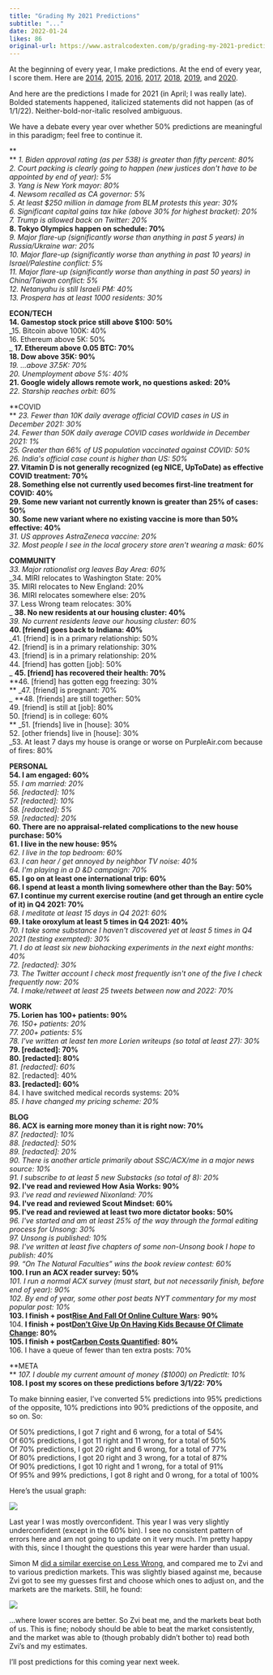 ```yaml
---
title: "Grading My 2021 Predictions"
subtitle: "..."
date: 2022-01-24
likes: 86
original-url: https://www.astralcodexten.com/p/grading-my-2021-predictions
---
```

At the beginning of every year, I make predictions. At the end of every year, I score them. Here are [2014](https://slatestarcodex.com/2015/01/01/2014-predictions-calibration-results/), [2015](https://slatestarcodex.com/2016/01/02/2015-predictions-calibration-results/), [2016](https://slatestarcodex.com/2016/12/31/2016-predictions-calibration-results/), [2017](https://slatestarcodex.com/2018/01/02/2017-predictions-calibration-results/), [2018](https://slatestarcodex.com/2019/01/22/2018-predictions-calibration-results/), [2019](https://slatestarcodex.com/2020/04/08/2019-predictions-calibration-results/), and [2020](https://astralcodexten.substack.com/p/2020-predictions-calibration-results).

And here are the predictions I made for 2021 (in April; I was really late). Bolded statements happened, italicized statements did not happen (as of 1/1/22). Neither-bold-nor-italic resolved ambiguous.

We have a debate every year over whether 50% predictions are meaningful in this paradigm; feel free to continue it.

 **  
** _1\. Biden approval rating (as per 538) is greater than fifty percent: 80%_  
 _2\. Court packing is clearly going to happen (new justices don't have to be appointed by end of year): 5%_  
 _3\. Yang is New York mayor: 80%_  
 _4\. Newsom recalled as CA governor: 5%_  
 _5\. At least $250 million in damage from BLM protests this year: 30%_  
 _6\. Significant capital gains tax hike (above 30% for highest bracket): 20%_  
 _7\. Trump is allowed back on Twitter: 20%_  
 **8\. Tokyo Olympics happen on schedule: 70%**  
 _9\. Major flare-up (significantly worse than anything in past 5 years) in Russia/Ukraine war: 20%_  
 _10\. Major flare-up (significantly worse than anything in past 10 years) in Israel/Palestine conflict: 5%_  
 _11\. Major flare-up (significantly worse than anything in past 50 years) in China/Taiwan conflict: 5%  
12\. Netanyahu is still Israeli PM: 40%_  
 _13\. Prospera has at least 1000 residents: 30%_

 **ECON/TECH**  
 **14\. Gamestop stock price still above $100: 50%**  
 _15\. Bitcoin above 100K: 40%  
16\. Ethereum above 5K: 50%  
_ **17\. Ethereum above 0.05 BTC: 70%**   
**18\. Dow above 35K: 90%**  
 _19\. ...above 37.5K: 70%_  
 _20\. Unemployment above 5%: 40%_  
 **21\. Google widely allows remote work, no questions asked: 20%**  
 _22\. Starship reaches orbit: 60%_

 **COVID  
** _23\. Fewer than 10K daily average official COVID cases in US in December 2021: 30%_  
 _24\. Fewer than 50K daily average COVID cases worldwide in December 2021: 1%  
25\. Greater than 66% of US population vaccinated against COVID: 50%_  
 _26\. India's official case count is higher than US: 50%_  
 **27\. Vitamin D is not generally recognized (eg NICE, UpToDate) as effective COVID treatment: 70%**  
 **28\. Something else not currently used becomes first-line treatment for COVID: 40%**  
 **29\. Some new variant not currently known is greater than 25% of cases: 50%**  
 **30\. Some new variant where no existing vaccine is more than 50% effective: 40%**  
 _31\. US approves AstraZeneca vaccine: 20%_  
 _32\. Most people I see in the local grocery store aren't wearing a mask: 60%_

 **COMMUNITY**  
 _33\. Major rationalist org leaves Bay Area: 60%_  
 _34\. MIRI relocates to Washington State: 20%  
35\. MIRI relocates to New England: 20%  
36\. MIRI relocates somewhere else: 20%  
37\. Less Wrong team relocates: 30%  
_ **38\. No new residents at our housing cluster: 40%**  
 _39\. No current residents leave our housing cluster: 60%_  
 **40\. [friend] goes back to Indiana: 40%**  
 _41\. [friend] is in a primary relationship: 50%  
42\. [friend] is in a primary relationship: 30%  
43\. [friend] is in a primary relationship: 20%   
44\. [friend] has gotten [job]: 50%  
_ **45\. [friend] has recovered their health: 70%**  
 **46\. [friend] has gotten egg freezing: 30%  
** _47\. [friend] is pregnant: 70%  
_ **48\. [friends] are still together: 50%  
49\. [friend] is still at [job]: 80%  
50\. [friend] is in college: 60%  
** _51\. [friends] live in [house]: 30%  
52\. [other friends] live in [house]: 30%  
_53\. At least 7 days my house is orange or worse on PurpleAir.com because of fires: 80% 

**PERSONAL  
54\. I am engaged: 60%**  
 _55\. I am married: 20%_  
 _56\. [redacted]: 10%  
57\. [redacted]: 10%  
58\. [redacted]: 5%  
59\. [redacted]: 20%_  
 **60\. There are no appraisal-related complications to the new house purchase: 50%**  
 **61\. I live in the new house: 95%**  
 _62\. I live in the top bedroom: 60%_  
 _63\. I can hear / get annoyed by neighbor TV noise: 40%_  
 _64\. I'm playing in a D &D campaign: 70%_  
 **65\. I go on at least one international trip: 60%**  
 **66\. I spend at least a month living somewhere other than the Bay: 50%**  
 **67\. I continue my current exercise routine (and get through an entire cycle of it) in Q4 2021: 70%**  
 _68\. I meditate at least 15 days in Q4 2021: 60%_  
 **69\. I take oroxylum at least 5 times in Q4 2021: 40%**   
_70\. I take some substance I haven't discovered yet at least 5 times in Q4 2021 (testing exempted): 30%_  
 _71\. I do at least six new biohacking experiments in the next eight months: 40%_  
 _72\. [redacted]: 30%_  
 _73\. The Twitter account I check most frequently isn't one of the five I check frequently now: 20%_  
 _74\. I make/retweet at least 25 tweets between now and 2022: 70%_

 **WORK**  
 **75\. Lorien has 100+ patients: 90%**  
 _76\. 150+ patients: 20%  
77\. 200+ patients: 5%_  
 _78\. I've written at least ten more Lorien writeups (so total at least 27): 30%_  
 **79\. [redacted]: 70%  
80\. [redacted]: 80%**  
 _81\. [redacted]: 60%_  
82\. [redacted]: 40%  
 **83\. [redacted]: 60%**  
84\. I have switched medical records systems: 20%  
 _85\. I have changed my pricing scheme: 20%_

 **BLOG  
86\. ACX is earning more money than it is right now: 70%**  
 _87\. [redacted]: 10%  
88\. [redacted]: 50%  
89\. [redacted]: 20%_  
 _90\. There is another article primarily about SSC/ACX/me in a major news source: 10%_  
 _91\. I subscribe to at least 5 new Substacks (so total of 8): 20%_  
 **92\. I've read and reviewed How Asia Works: 90%**  
 _93\. I've read and reviewed Nixonland: 70%_  
 **94\. I've read and reviewed Scout Mindset: 60%**  
 **95\. I've read and reviewed at least two more dictator books: 50%**  
 _96\. I've started and am at least 25% of the way through the formal editing process for Unsong: 30%_  
 _97\. Unsong is published: 10%_  
 _98\. I've written at least five chapters of some non-Unsong book I hope to publish: 40%_  
 _99\. “On The Natural Faculties” wins the book review contest: 60%_  
 **100\. I run an ACX reader survey: 50%**  
 _101\. I run a normal ACX survey (must start, but not necessarily finish, before end of year): 90%_  
 _102\. By end of year, some other post beats NYT commentary for my most popular post: 10%_  
 **103\. I finish + post[Rise And Fall Of Online Culture Wars](https://astralcodexten.substack.com/p/the-rise-and-fall-of-online-culture): 90%**  
104\. **I finish + post[Don’t Give Up On Having Kids Because Of Climate Change](https://astralcodexten.substack.com/p/please-dont-give-up-on-having-kids): 80%**  
 **105\. I finish + post[Carbon Costs Quantified](https://astralcodexten.substack.com/p/carbon-costs-quantified): 80%**  
106\. I have a queue of fewer than ten extra posts: 70%

 **META  
** _107\. I double my current amount of money ($1000) on PredictIt: 10%_  
 **108\. I post my scores on these predictions before 3/1/22: 70%**

To make binning easier, I’ve converted 5% predictions into 95% predictions of the opposite, 10% predictions into 90% predictions of the opposite, and so on. So:

Of 50% predictions, I got 7 right and 6 wrong, for a total of 54%  
Of 60% predictions, I got 11 right and 11 wrong, for a total of 50%  
Of 70% predictions, I got 20 right and 6 wrong, for a total of 77%  
Of 80% predictions, I got 20 right and 3 wrong, for a total of 87%  
Of 90% predictions, I got 10 right and 1 wrong, for a total of 91%  
Of 95% and 99% predictions, I got 8 right and 0 wrong, for a total of 100%

Here’s the usual graph:

[![](https://substackcdn.com/image/fetch/w_1456,c_limit,f_auto,q_auto:good,fl_progressive:steep/https%3A%2F%2Fbucketeer-e05bbc84-baa3-437e-9518-adb32be77984.s3.amazonaws.com%2Fpublic%2Fimages%2Feb43a852-f768-4a41-9245-eb1dd880d060_462x347.png)](https://substackcdn.com/image/fetch/f_auto,q_auto:good,fl_progressive:steep/https%3A%2F%2Fbucketeer-e05bbc84-baa3-437e-9518-adb32be77984.s3.amazonaws.com%2Fpublic%2Fimages%2Feb43a852-f768-4a41-9245-eb1dd880d060_462x347.png)

Last year I was mostly overconfident. This year I was very slightly underconfident (except in the 60% bin). I see no consistent pattern of errors here and am not going to update on it very much. I’m pretty happy with this, since I thought the questions this year were harder than usual.

Simon M [did a similar exercise on Less Wrong](https://www.lesswrong.com/posts/A7yccktTp8LDjSizp/scott-alexander-2021-predictions-market-prices-resolution), and compared me to Zvi and to various prediction markets. This was slightly biased against me, because Zvi got to see my guesses first and choose which ones to adjust on, and the markets are the markets. Still, he found:

[![](https://substackcdn.com/image/fetch/w_1456,c_limit,f_auto,q_auto:good,fl_progressive:steep/https%3A%2F%2Fbucketeer-e05bbc84-baa3-437e-9518-adb32be77984.s3.amazonaws.com%2Fpublic%2Fimages%2Fd7ec0207-ac8b-4f04-bb8a-b2c9fbfda02b_202x182.png)](https://substackcdn.com/image/fetch/f_auto,q_auto:good,fl_progressive:steep/https%3A%2F%2Fbucketeer-e05bbc84-baa3-437e-9518-adb32be77984.s3.amazonaws.com%2Fpublic%2Fimages%2Fd7ec0207-ac8b-4f04-bb8a-b2c9fbfda02b_202x182.png)

…where lower scores are better. So Zvi beat me, and the markets beat both of us. This is fine; nobody should be able to beat the market consistently, and the market was able to (though probably didn’t bother to) read both Zvi’s and my estimates.

I’ll post predictions for this coming year next week.
